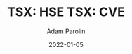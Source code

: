 ---
type: "report"
isIndustryResearch: 'true'
industryGroup: 'Natural Resources'
primerOrDeal: 'Deal Summaries'
paper: "HSE_NR_M&A_Adam_Parolin.pdf"
author: "Adam Parolin"
company: "Husk Energy Inc. (Target), Cenovus Energy Inc. (Acquirer)"
date: "2022-01-05"
summary: "Cenovus Energy Inc. (Cenovus) announced on 10/15/2020 their intent to acquire competitor Husky Energy Inc. (Husky) for $13.2B. The deal creates a resilient vertically integrated energy leader that provides superior returns for investors while placing a strong focus on ESG performance. The transaction closed on January 4th, 2021 and the companies were fully amalgamated on March 31st, 2021."
title: "TSX: HSE TSX: CVE"
---